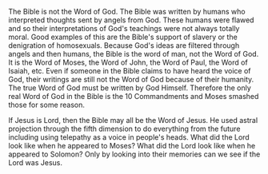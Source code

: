 The Bible is not the Word of God. The Bible was written by humans who interpreted thoughts sent by angels from God. These humans were flawed and so their interpretations of God's teachings were not always totally moral. Good examples of this are the Bible's support of slavery or the denigration of homosexuals. Because God's ideas are filtered through angels and then humans, the Bible is the word of man, not the Word of God. It is the Word of Moses, the Word of John, the Word of Paul, the Word of Isaiah, etc. Even if someone in the Bible claims to have heard the voice of God, their writings are still not the Word of God because of their humanity. The true Word of God must be written by God Himself. Therefore the only real Word of God in the Bible is the 10 Commandments and Moses smashed those for some reason.

If Jesus is Lord, then the Bible may all be the Word of Jesus. He used astral projection through the fifth dimension to do everything from the future including using telepathy as a voice in people's heads. What did the Lord look like when he appeared to Moses? What did the Lord look like when he appeared to Solomon? Only by looking into their memories can we see if the Lord was Jesus.
